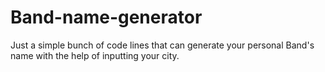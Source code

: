 # Band-name-generator

Just a simple bunch of code lines that can generate your personal Band's name with the help of inputting your city.
